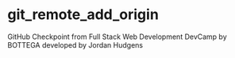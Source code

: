 # git_remote_add_origin
GitHub Checkpoint from Full Stack Web Development DevCamp by BOTTEGA developed by Jordan Hudgens
